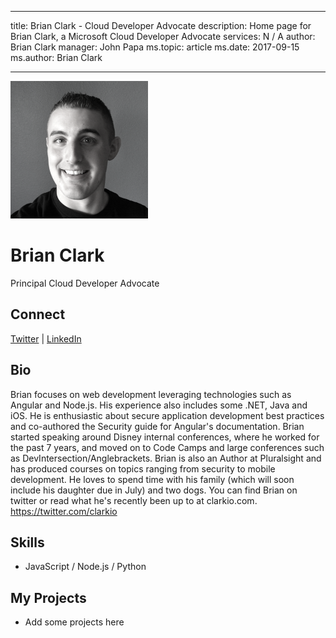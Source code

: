 ---
title: Brian Clark - Cloud Developer Advocate
description: Home page for Brian Clark, a Microsoft Cloud Developer Advocate
services: N / A
author: Brian Clark
manager: John Papa
ms.topic: article
ms.date: 2017-09-15
ms.author: Brian Clark
-- -

![Image of Brian Clark](media/profiles/brian-clark.png)

# Brian Clark

Principal Cloud Developer Advocate

## Connect
[Twitter](https://twitter.com/_clarkio) | [LinkedIn](https://linkedin.com/in/brianclarkdev)

## Bio

Brian focuses on web development leveraging technologies such as Angular and Node.js. His experience also includes some .NET, Java and iOS. He is enthusiastic about secure application development best practices and co-authored the Security guide for Angular's documentation. Brian started speaking around Disney internal conferences, where he worked for the past 7 years, and moved on to Code Camps and large conferences such as DevIntersection/Anglebrackets. Brian is also an Author at Pluralsight and has produced courses on topics ranging from security to mobile development. He loves to spend time with his family (which will soon include his daughter due in July) and two dogs. You can find Brian on twitter or read what he's recently been up to at clarkio.com.
https://twitter.com/clarkio


## Skills

* JavaScript / Node.js / Python


## My Projects

* Add some projects here
